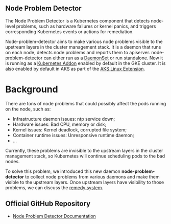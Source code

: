 ## Node Problem Detector

The Node Problem Detector is a Kubernetes component that detects node-level problems, such as hardware failures or kernel panics, and triggers corresponding Kubernetes events or actions for remediation.

Node-problem-detector aims to make various node problems visible to the upstream
layers in the cluster management stack.
It is a daemon that runs on each node, detects node
problems and reports them to apiserver.
node-problem-detector can either run as a
[DaemonSet](https://kubernetes.io/docs/concepts/workloads/controllers/daemonset/) or run standalone.
Now it is running as a
[Kubernetes Addon](https://github.com/kubernetes/kubernetes/tree/master/cluster/addons)
enabled by default in the GKE cluster. It is also enabled by default in AKS as part of the
[AKS Linux Extension](https://learn.microsoft.com/en-us/azure/aks/faq#what-is-the-purpose-of-the-aks-linux-extension-i-see-installed-on-my-linux-vmss-instances).
# Background

There are tons of node problems that could possibly affect the pods running on the
node, such as:
* Infrastructure daemon issues: ntp service down;
* Hardware issues: Bad CPU, memory or disk;
* Kernel issues: Kernel deadlock, corrupted file system;
* Container runtime issues: Unresponsive runtime daemon;
* ...

Currently, these problems are invisible to the upstream layers in the cluster management
stack, so Kubernetes will continue scheduling pods to the bad nodes.

To solve this problem, we introduced this new daemon **node-problem-detector** to
collect node problems from various daemons and make them visible to the upstream
layers. Once upstream layers have visibility to those problems, we can discuss the
[remedy system](#remedy-systems).

## Official GitHub Repository
- [Node Problem Detector Documentation](https://github.com/kubernetes/node-problem-detector)




